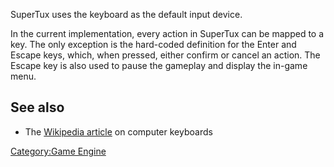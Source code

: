 SuperTux uses the keyboard as the default input device.

In the current implementation, every action in SuperTux can be mapped to a key. The only exception is the hard-coded definition for the Enter and Escape keys, which, when pressed, either confirm or cancel an action. The Escape key is also used to pause the gameplay and display the in-game menu.

See also
--------

-   The [Wikipedia article](http://en.wikipedia.org/wiki/Computer_keyboard) on computer keyboards

[Category:Game Engine](Category:Game_Engine "wikilink")
